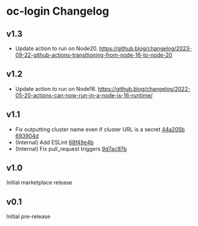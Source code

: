 # oc-login Changelog

## v1.3
- Update action to run on Node20. https://github.blog/changelog/2023-09-22-github-actions-transitioning-from-node-16-to-node-20

## v1.2
- Update action to run on Node16. https://github.blog/changelog/2022-05-20-actions-can-now-run-in-a-node-js-16-runtime/

## v1.1
- Fix outputting cluster name even if cluster URL is a secret [44a205b](https://github.com/redhat-actions/oc-login/commit/44a205bfdb2855939f9aca5fd1ac86d33e8083f4) [693904d](https://github.com/redhat-actions/oc-login/commit/693904d88f5051924eb54000836f17191013927d)
- (Internal) Add ESLint [68f49e4b](https://github.com/redhat-actions/oc-login/commit/68f49e4bbabef567725fc41b73c3dec2d726a670)
- (Internal) Fix pull_request triggers [9d7ac97b](https://github.com/redhat-actions/oc-login/commit/9d7ac97b2abf83109ddf637a3be1fef8a197f4c6)

## v1.0
Initial marketplace release


## v0.1
Initial pre-release
